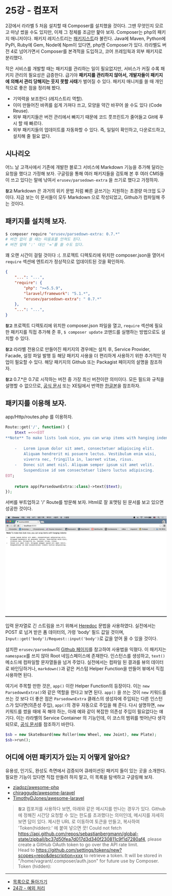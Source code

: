 # 25강 - 컴포저

2강에서 라라벨 5 처음 설치할 때 Composer를 설치했을 것이다. 그땐 무엇인지 모르고 마냥 썼을 수도 있지만, 이제 그 정체를 조금만 핥아 보자. Composer는 php의 패키지 매니저이다. 패키지 레지스트리는 [패키지스트](https://packagist.org/)라 불린다. Java에 Maven, Python에 PyPi, Ruby에 Gem, Node에 Npm이 있다면, php엔 Composer가 있다. 라라벨도 버전 4로 넘어가면서 Composer를 본격적을 도입하고, 코어 프레임웍과 외부 패키지로 분리했다.

작은 서비스를 개발할 때는 패키지를 관리하는 일이 필요없지만, 서비스가 커질 수록 패키지 관리의 필요성은 급증한다. 급기야 **패키지를 관리하지 않아서, 개발자들이 패키지에 의해서 관리 당해지는 웃지 못할 사태**가 벌어질 수 있다. 패키지 매니저를 쓸 때 개인적으로 좋은 점을 정리해 봤다.

- 기억력을 보조한다 (레지스트리 역할).
- 이미 만들어진 바퀴를 쉽게 가져다 쓰고, 모양을 약간 바꾸어 쓸 수도 있다 (Code Reuse). 
- 외부 패키지들은 버전 관리에서 빠지기 때문에 코드 풋프린트가 줄어들고 Git에 푸시 할 때 빠르다.
- 외부 패키지들의 업데이트를 자동화할 수 있다. 즉, 일일이 확인하고, 다운로드하고, 설치해 줄 필요 없다.

## 시나리오

어느 날 고객사에서 기존에 개발한 블로그 서비스에 Markdown 기능을 추가해 달라는 요청을 했다고 가정해 보자. 구글링을 통해 여러 패키지들을 검토해 본 후 여러 CMS들이 쓰고 있다는 말에 낚여서 `erusev/parsedown-extra` 을 쓰기로 했다고 가정하자.

**`참고`** Markdown 은 과거의 위키 문법 처럼 빠른 글쓰기는 지원하는 초경량 마크업 도구이다. 지금 보는 이 문서들이 모두 Markdown 으로 작성되었고, Github가 컴파일해 주는 것이다.

## 패키지를 설치해 보자.

```bash
$ composer require "erusev/parsedown-extra: 0.7.*" 
# 버전 없이 쓸 때는 따옴표를 안쳐도 된다.
# 버전 앞에 ':' 대신 '='를 쓸 수도 있다.
```

꽤 오랜 시간이 걸릴 것이다 :(. 프로젝트 디렉토리에 위치한 composer.json을 열어서 `require` 섹션에 엔트리가 정상적으로 업데이트된 것을 확인하자.

```json
{
    "...": "...",
    "require": {
        "php": ">=5.5.9",
        "laravel/framework": "5.1.*",
        "erusev/parsedown-extra": " 0.7.*"
    },
    "...": "...",
}
```

**`참고`** 프로젝트 디렉토리에 위치한 composer.json 파일을 열고, `require` 섹션에 필요한 패키지를 직접 추가해 준 후, `$ composer update` 코맨드를 실행하는 방법으로도 설치할 수 있다.

**`참고`** 라라벨 전용으로 만들어진 패키지의 경우에는 설치 후, Service Provider, Facade, 설정 파일 발행 등 해당 패키지 사용을 더 편리하게 사용하기 위한 추가적인 작업이 필요할 수 있다. 해당 패키지의 Github 또는 Packagist 페이지의 설명을 참조하자.

**`참고`** 0.7.*은 0.7로 시작하는 버전 중 가장 최신 버전이란 의미이다. 모든 필드와 규칙을 설명할 수 없으므로, [공식 문서](https://getcomposer.org/doc/) 또는 XE팀에서 번역한 [한글본](https://xpressengine.github.io/Composer-korean-docs/)을 참조하자.

## 패키지를 이용해 보자.

app/Http/routes.php 를 이용하자.

```php
Route::get('/', function() {
    $text =<<<EOT
**Note** To make lists look nice, you can wrap items with hanging indents:

    -   Lorem ipsum dolor sit amet, consectetuer adipiscing elit.
        Aliquam hendrerit mi posuere lectus. Vestibulum enim wisi,
        viverra nec, fringilla in, laoreet vitae, risus.
    -   Donec sit amet nisl. Aliquam semper ipsum sit amet velit.
        Suspendisse id sem consectetuer libero luctus adipiscing.
EOT;

    return app(ParsedownExtra::class)->text($text);
});
```

서버를 부트업하고 '/' Route를 방문해 보자. Html로 잘 포맷팅 된 문서를 보고 있으면 성공한 것이다.

![](./images/25-composer-img-01.png)

입력 문자열로 긴 스트림을 쓰기 위해서 [Heredoc](http://php.net/manual/kr/language.types.string.php#language.types.string.syntax.heredoc) 문법을 사용하였다. 실전에서는 POST 로 넘겨 받은 폼 데이터의, 가령 'body' 필드 값일 것이며, `Input::get('body')/Request::input('body')`로 값을 얻어 올 수 있을 것이다.

설치한 `erusev/parsedown`의 [Github 페이지](https://github.com/erusev/parsedown)를 참고하여 사용법을 익혔다. 이 패키지는 `namespace`를 쓰지 않아 Root 네임스페이스에 존재한다. 인스턴스를 생성하고, `text()` 메소드에 컴파일할 문자열들을 넘겨 주었다. 실전에서는 컴파일 된 결과를 뷰의 데이터로 바인딩하거나, `markdown()`과 같은 커스텀 Helper Function을 만들어 뷰에서 직접사용하면 된다.

여기서 주목할 만한 것은, `app()` 이란 Helper Function의 등장이다. 이는 `new ParsedownExtra()`와 같은 역할을 한다고 보면 된다. `app()` 을 쓰는 것이 `new` 키워드를 쓰는 것 보다 더 좋은 점은 `ParsedownExtra` 클래스의 생성자에 주입되는 다른 인스턴스가 있다면(의존성 주입), `app()`의 경우 자동으로 주입을 해 준다. 다시 설명하면, `new` 키워드를 썼을 때에 꼭 해야 하는, 아래 예와 같이 복잡한 의존성 주입이 필요없다는 얘기다. 이는 라라벨의 Service Container 의 기능인데, 이 코스의 범위를 벗어난다 생각되므로, [공식 문서](http://laravel.com/docs/container)를 참조하기 바란다.

```php
$sb = new SkateBoard(new Roller(new Wheel, new Joint), new Plate);
$sb->run();
```

## 어디에 어떤 패키지가 있는 지 어떻게 알아요?

유용성, 인기도, 완성도 측면에서 검증되어 큐레이션된 패키지 들이 있는 곳을 소개한다. 필요한 기능이 있다면 직접 만들려 하지 말고, 이 목록을 탐색하고 구글링해 보자.

- [ziadoz/awesome-php](https://github.com/ziadoz/awesome-php)
- [chiraggude/awesome-laravel](https://github.com/chiraggude/awesome-laravel)
- [TimothyDJones/awesome-laravel](https://github.com/TimothyDJones/awesome-laravel)

> **`참고`** 컴포저를 사용하다 보면, 아래와 같은 메시지를 만나는 경우가 있다. Github 에 정해진 시간당 요청할 수 있는 한도를 초과했다는 의미인데, 메시지를 자세히 보면 답이 있다. 제시한 URL 로 이동하여 토큰을 만들고, 복사하여 'Token(hidden):' 에 붙여 넣으면 끗! 
> Could not fetch https://api.github.com/repos/sebastianbergmann/global-state/zipball/bc37d50fea7d017d3d340f230811c9f1d7280af4, please create a GitHub OAuth token to go over the API rate limit.  
> Head to https://github.com/settings/tokens/new?scopes=repo&description=xxx to retrieve a token. It will be stored in "/home/vagrant/.composer/auth.json" for future use by Composer.  
> Token (hidden):

<!--@start-->
---

- [목록으로 돌아가기](../readme.md)
- [24강 - 예외 처리](24-exception-handling.md)
<!--@end-->
